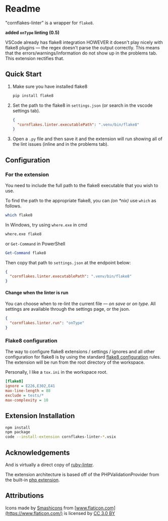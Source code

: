 # Readme

"cornflakes-linter" is a wrapper for `flake8`.

**added `onType` linting (0.5)**

VSCode already has flake8 integration HOWEVER it doesn't play nicely with flake8 plugins &mdash; the regex doesn't parse the output correctly.
This means that the errors/warnings/information do not show up in the problems tab.
This extension rectifies that.


## Quick Start

1. Make sure you have installed flake8
   ```bash
   pip install flake8
   ```

2. Set the path to the flake8 in `settings.json` (or search in the vscode settings tab).
   ```json
   {
     "cornflakes.linter.executablePath": ".venv/bin/flake8"
   }
   ```

3. Open a `.py` file and then save it and the extension will run showing all of the lint issues (inline and in the problems tab).


## Configuration

### For the extension
You need to include the full path to the flake8 executable that you wish to use.

To find the path to the appropriate flake8, you can _(on *nix)_ use `which` as follows.
```bash
which flake8
```

In Windows, try using `where.exe` in cmd
```cmd
where.exe flake8
```

or `Get-Command` in PowerShell
```powershell
Get-Command flake8
```

Then copy that path to `settings.json` at the endpoint below:
```json
{
  "cornflakes.linter.executablePath": ".venv/bin/flake8"
}
```

#### Change when the linter is run
You can choose when to re-lint the current file &mdash; *on save* or *on type*.
All settings are available through the settings page, or the json.

```json
{
  "cornflakes.linter.run": "onType"
}
```

### Flake8 configuration
The way to configure flake8 extensions / settings / ignores and all other configuration for flake8 is by using the standard [flake8 configuration](https://flake8.pycqa.org/en/latest/user/configuration.html) rules.
The extension will be run from the root directory of the workspace.

Personally, I like a `tox.ini` in the workspace root.

```ini
[flake8]
ignore = E226,E302,E41
max-line-length = 88
exclude = tests/*
max-complexity = 10
```


## Extension Installation

```bash
npm install
npm package
code --install-extension cornflakes-linter-*.vsix
```


## Acknowledgements

And is virtually a direct copy of [ruby-linter](https://github.com/hoovercj/vscode-ruby-linter).

The extension architecture is based off of the PHPValidationProvider from the built-in
[php extension](https://github.com/Microsoft/vscode/tree/master/extensions/php).


## Attributions

Icons made by [Smashicons](https://www.flaticon.com/authors/smashicons) from [www.flaticon.com](https://www.flaticon.com/) is licensed by [CC 3.0 BY](http://creativecommons.org/licenses/by/3.0/ "Creative Commons BY 3.0")


<!--
cspell:ignore vsix Smashicons flaticon
-->
